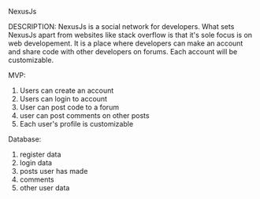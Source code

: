 NexusJs

DESCRIPTION:
NexusJs is a social network for developers. What sets NexusJs apart from websites like stack overflow is that it's sole focus is on web developement. It is a place where developers can make an account and share code with other developers on forums. Each account will be customizable.

MVP:
1. Users can create an account
2. Users can login to account
3. User can post code to a forum
4. user can post comments on other posts
5. Each user's profile is customizable


Database:

1. register data
2. login data
3. posts user has made
4. comments
5. other user data
